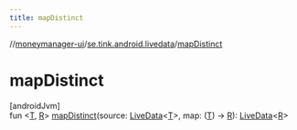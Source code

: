 ```yaml
---
title: mapDistinct
---
```

//[moneymanager-ui](../../index.html)/[se.tink.android.livedata](index.html)/[mapDistinct](map-distinct.html)



# mapDistinct



[androidJvm]\
fun &lt;[T](map-distinct.html), [R](map-distinct.html)&gt; [mapDistinct](map-distinct.html)(source: [LiveData](https://developer.android.com/reference/kotlin/androidx/lifecycle/LiveData.html)&lt;[T](map-distinct.html)&gt;, map: ([T](map-distinct.html)) -&gt; [R](map-distinct.html)): [LiveData](https://developer.android.com/reference/kotlin/androidx/lifecycle/LiveData.html)&lt;[R](map-distinct.html)&gt;




